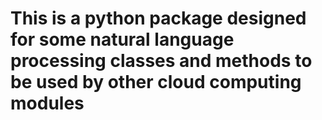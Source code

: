 # This is a python package designed for some natural language processing classes and methods to be used by other cloud computing modules